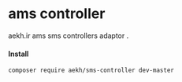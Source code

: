 # ams controller
aekh.ir ams sms controllers adaptor .


#### Install

    composer require aekh/sms-controller dev-master

